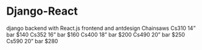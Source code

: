 # Django-React
django backend with React.js frontend and antdesign Chainsaws  Cs310 14” bar $140 Cs352 16” bar $160 Cs400 18” bar $200 Cs490 20” bar $250 Cs590 20” bar $280
